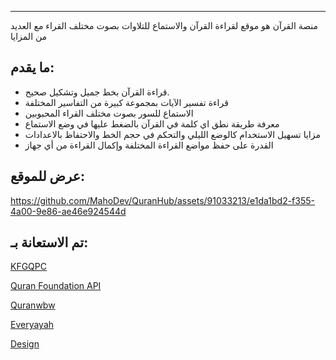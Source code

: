 ---

منصة القرآن هو موقع لقراءة القرآن والاستماع للتلاوات بصوت مختلف القراء مع العديد من المزايا

## ما يقدم:

- قراءة القرآن بخط جميل وتشكيل صحيح.
- قراءة تفسير الآيات بمجموعة كبيرة من التفاسير المختلفة
- الاستماع للسور بصوت مختلف القراء المحبوبين
- معرفة طريقة نطق اي كلمة في القرآن بالضغط عليها في وضع الاستماع
- مزايا تسهيل الاستخدام كالوضع الليلي والتحكم في حجم الخط والاحتفاظ بالاعدادات
- القدرة على حفظ مواضع القراءة المختلفة وإكمال القراءة من أي جهاز

## عرض للموقع:



https://github.com/MahoDev/QuranHub/assets/91033213/e1da1bd2-f355-4a00-9e86-ae46e924544d


## تم الاستعانة بـ:

[KFGQPC](https://qurancomplex.gov.sa/techquran/dev/)

[Quran Foundation API](https://api-docs.quran.com/docs/quran.com_versioned/info)

[Quranwbw](https://quranwbw.com/)

[Everyayah](https://everyayah.com/)

[Design](https://dribbble.com/shots/22213665-Quran-Reading-Website)
